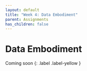 ```yaml
---
layout: default
title: "Week 4: Data Embodiment"
parent: Assignments
has_children: false
---
```


# Data Embodiment

Coming soon 
{: .label .label-yellow }